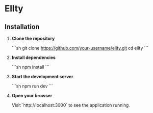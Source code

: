 
# Ellty

## Installation

1. **Clone the repository**

    \`\`\`sh
    git clone https://github.com/your-username/ellty.git
    cd ellty
    \`\`\`

2. **Install dependencies**

    \`\`\`sh
    npm install
    \`\`\`

3. **Start the development server**

    \`\`\`sh
    npm run dev
    \`\`\`

4. **Open your browser**

    Visit \`http://localhost:3000\` to see the application running.
